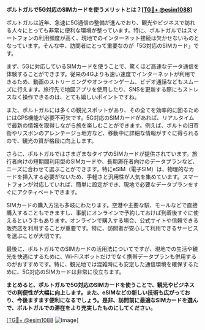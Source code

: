 **ポルトガルで5G対応のSIMカードを使うメリットとは？[[TG💪+ @esim1088](https://t.me/s/esim1088)]**

ポルトガルは近年、急速に5G通信の整備が進んでおり、観光やビジネスで訪れる人々にとっても非常に便利な環境が整っています。特に、ポルトガルではスマートフォンの利用頻度が高く、現地でのインターネット接続は欠かせないものとなっています。そんな中、訪問者にとって重要なのが「5G対応のSIMカード」です。

まず、5Gに対応しているSIMカードを使うことで、驚くほど高速なデータ通信を体験することができます。従来の4Gよりも速い速度でインターネットが利用できるため、動画のストリーミングやオンラインゲーム、ビデオ通話などもスムーズに行えます。旅行先で地図アプリを使用したり、SNSを更新する際にもストレスなく操作できるのは、とても嬉しいポイントですね。

また、ポルトガルには多くの観光スポットがあり、その全てを効率的に回るためにはGPS機能が必要不可欠です。5G対応のSIMカードがあれば、リアルタイムで最新の情報を取得しながら旅を楽しむことができます。例えば、ポルトの旧市街やリスボンのアレンテージョ地方など、移動中に詳細な情報がすぐに得られるので、観光の質が格段に向上します。

さらに、ポルトガルではさまざまなタイプのSIMカードが提供されています。旅行者向けの短期間利用型のSIMカードや、長期滞在者向けのデータプランなど、ニーズに合わせて選ぶことができます。特にeSIM（電子SIM）は、物理的なカードを挿入する必要がないため、手軽さと汎用性が人気を集めています。スマートフォンが対応していれば、簡単に設定ができ、現地で必要なデータプランをすぐにアクティベートできます。

SIMカードの購入方法も多岐にわたります。空港や主要な駅、モールなどで直接購入することもできますし、事前にオンラインで予約しておけば到着後すぐに使えるという手もあります。オンラインで購入する場合、公式サイトや信頼できる販売店を利用することが重要です。特に、訪問者が安心して利用できるサービスを選ぶことが大切です。

最後に、ポルトガルでのSIMカードの活用法についてですが、現地での生活や観光を快適にするために、Wi-Fiスポットだけでなく携帯データプランも併用するのがおすすめです。特に、観光地では混雑時にも安定した通信環境を確保するために、5G対応のSIMカードは非常に役立ちます。

**まとめると、ポルトガルで5G対応のSIMカードを使うことで、観光やビジネスでの利便性が大幅に向上します。また、eSIMなどの新しい技術も広がっており、今後ますます便利になるでしょう。是非、訪問前に最適なSIMカードを選んで、ポルトガルでの滞在をより充実したものにしてください。**

[[TG💪+ @esim1088](https://t.me/s/esim1088) ![Image](https://i.postimg.cc/Y0z9fWf4/image.png)]